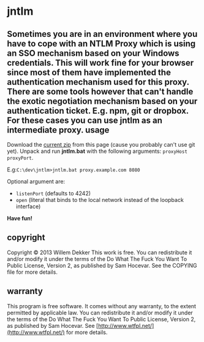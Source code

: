 jntlm
=====
Sometimes you are in an environment where you have to cope with an NTLM Proxy which is using an SSO mechanism based on your Windows credentials. This will work fine for your browser since most of them have implemented the authentication mechanism used for this proxy. There are some tools however that can't handle the exotic negotiation mechanism based on your authentication ticket. E.g. npm, git or dropbox. For these cases you can use **jntlm** as an intermediate proxy.
usage
-----
Download the [current zip](https://github.com/wdekker/jntlm/archive/master.zip) from this page (cause you probably can't use git yet). Unpack and run **jntlm.bat** with the following arguments: `proxyHost proxyPort`.

E.g:`C:\dev\jntlm>jntlm.bat proxy.example.com 8080`

Optional argument are:

* `listenPort` (defaults to 4242)
* `open` (literal that binds to the local network instead of the loopback interface)

**Have fun!**

copyright
---------
Copyright © 2013 Willem Dekker
This work is free. You can redistribute it and/or modify it under the
terms of the Do What The Fuck You Want To Public License, Version 2,
as published by Sam Hocevar. See the COPYING file for more details.

warranty
--------
This program is free software. It comes without any warranty, to the extent permitted by applicable law. You can redistribute it and/or modify it under the terms of the Do What The Fuck You Want To Public License, Version 2, as published by Sam Hocevar. See [http://www.wtfpl.net/](http://www.wtfpl.net/) for more details.